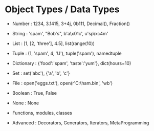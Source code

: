 # Object Types / Data Types

- Number : 1234, 3.1415, 3+4j, 0b111, Decimal(), Fraction()

- String : 'spam', "Bob's", b'a\x01c', u'sp\xc4m'

- List : [1, [2, 'three'], 4.5], list(range(10))

- Tuple : (1, 'spam', 4, 'U'), tuple('spam'), namedtuple

- Dictionary : {'food':'spam', 'taste':'yum'}, dict(hours=10)

- Set : set('abc'), {'a', 'b', 'c'}

- File : open('eggs.txt'), open(r'C:\ham.bin', 'wb')

- Boolean : True, False

- None : None

- Functions, modules, classes

- Advanced : Decorators, Generators, Iterators, MetaProgramming
